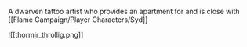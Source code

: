 A dwarven tattoo artist who provides an apartment for and is close with [[Flame Campaign/Player Characters/Syd]]

![[thormir_throllig.png]]